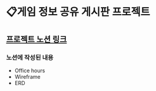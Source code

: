 # 📋게임 정보 공유 게시판 프로젝트

## [프로젝트 노션 링크](https://www.notion.so/Spring-board-project-dd094614bcee4838bb345d6f59d226a6?pvs=4)
### 노션에 작성된 내용 
- Office hours
- Wireframe
- ERD